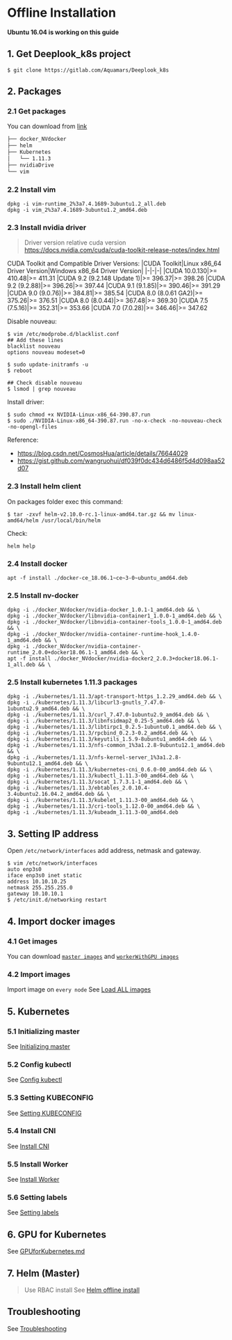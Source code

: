 # Offline Installation

**Ubuntu 16.04 is working on this guide**

## 1. Get Deeplook_k8s project

```shell
$ git clone https://gitlab.com/Aquamars/Deeplook_k8s
```

## 2. Packages

### 2.1 Get packages

You can download from [link](https://mega.nz/#F!5V9BUYoL!5jfhpfT8F0OCscJMCndumA)


```sh
├── docker_NVdocker
├── helm
├── Kubernetes
│   └── 1.11.3
├── nvidiaDrive
└── vim
```

### 2.2 Install vim

```shell
dpkg -i vim-runtime_2%3a7.4.1689-3ubuntu1.2_all.deb
dpkg -i vim_2%3a7.4.1689-3ubuntu1.2_amd64.deb
```

### 2.3 Install nvidia driver
> Driver version relative cuda version \
> https://docs.nvidia.com/cuda/cuda-toolkit-release-notes/index.html

CUDA Toolkit and Compatible Driver Versions:
|CUDA Toolkit|Linux x86_64 Driver Version|Windows x86_64 Driver Version|
|-|-|-|
|CUDA 10.0.130|>= 410.48|>= 411.31
|CUDA 9.2 (9.2.148 Update 1)|>= 396.37|>= 398.26
|CUDA 9.2 (9.2.88)|>= 396.26|>= 397.44
|CUDA 9.1 (9.1.85)|>= 390.46|>= 391.29
|CUDA 9.0 (9.0.76)|>= 384.81|>= 385.54
|CUDA 8.0 (8.0.61 GA2)|>= 375.26|>= 376.51
|CUDA 8.0 (8.0.44)|>= 367.48|>= 369.30
|CUDA 7.5 (7.5.16)|>= 352.31|>= 353.66
|CUDA 7.0 (7.0.28)|>= 346.46|>= 347.62

Disable nouveau:

```shell 
$ vim /etc/modprobe.d/blacklist.conf
## Add these lines
blacklist nouveau
options nouveau modeset=0

$ sudo update-initramfs -u
$ reboot

## Check disable nouveau
$ lsmod | grep nouveau
```
Install driver:

```shell 
$ sudo chmod +x NVIDIA-Linux-x86_64-390.87.run
$ sudo ./NVIDIA-Linux-x86_64-390.87.run -no-x-check -no-nouveau-check -no-opengl-files
```
Reference: 
- https://blog.csdn.net/CosmosHua/article/details/76644029
- https://gist.github.com/wangruohui/df039f0dc434d6486f5d4d098aa52d07
<!-- On packages folder exec this command: -->

<!-- ```shell
$ ary=$(find ./ -iname "*.deb" | sort -n \;);for file in $ary; do dpkg -i $file;done
``` -->


### 2.3 Install helm client

On packages folder exec this command:

```shell
$ tar -zxvf helm-v2.10.0-rc.1-linux-amd64.tar.gz && mv linux-amd64/helm /usr/local/bin/helm
```
Check:

```shell
helm help
```
### 2.4 Install docker

```shell
apt -f install ./docker-ce_18.06.1~ce~3-0~ubuntu_amd64.deb
```

### 2.5 Install nv-docker

```shell
dpkg -i ./docker_NVdocker/nvidia-docker_1.0.1-1_amd64.deb && \
dpkg -i ./docker_NVdocker/libnvidia-container1_1.0.0-1_amd64.deb && \
dpkg -i ./docker_NVdocker/libnvidia-container-tools_1.0.0-1_amd64.deb && \
dpkg -i ./docker_NVdocker/nvidia-container-runtime-hook_1.4.0-1_amd64.deb && \
dpkg -i ./docker_NVdocker/nvidia-container-runtime_2.0.0+docker18.06.1-1_amd64.deb && \
apt -f install ./docker_NVdocker/nvidia-docker2_2.0.3+docker18.06.1-1_all.deb && \
```

### 2.5 Install kubernetes 1.11.3 packages

```shell
dpkg -i ./kubernetes/1.11.3/apt-transport-https_1.2.29_amd64.deb && \
dpkg -i ./kubernetes/1.11.3/libcurl3-gnutls_7.47.0-1ubuntu2.9_amd64.deb && \
dpkg -i ./kubernetes/1.11.3/curl_7.47.0-1ubuntu2.9_amd64.deb && \
dpkg -i ./kubernetes/1.11.3/libnfsidmap2_0.25-5_amd64.deb && \
dpkg -i ./kubernetes/1.11.3/libtirpc1_0.2.5-1ubuntu0.1_amd64.deb && \
dpkg -i ./kubernetes/1.11.3/rpcbind_0.2.3-0.2_amd64.deb && \
dpkg -i ./kubernetes/1.11.3/keyutils_1.5.9-8ubuntu1_amd64.deb && \
dpkg -i ./kubernetes/1.11.3/nfs-common_1%3a1.2.8-9ubuntu12.1_amd64.deb && \
dpkg -i ./kubernetes/1.11.3/nfs-kernel-server_1%3a1.2.8-9ubuntu12.1_amd64.deb && \
dpkg -i ./kubernetes/1.11.3/kubernetes-cni_0.6.0-00_amd64.deb && \
dpkg -i ./kubernetes/1.11.3/kubectl_1.11.3-00_amd64.deb && \
dpkg -i ./kubernetes/1.11.3/socat_1.7.3.1-1_amd64.deb && \
dpkg -i ./kubernetes/1.11.3/ebtables_2.0.10.4-3.4ubuntu2.16.04.2_amd64.deb && \
dpkg -i ./kubernetes/1.11.3/kubelet_1.11.3-00_amd64.deb && \
dpkg -i ./kubernetes/1.11.3/cri-tools_1.12.0-00_amd64.deb && \
dpkg -i ./kubernetes/1.11.3/kubeadm_1.11.3-00_amd64.deb
```

## 3. Setting IP address

Open `/etc/network/interfaces` add address, netmask and gateway.
```shell
$ vim /etc/network/interfaces
auto enp3s0
iface enp3s0 inet static
address 10.10.10.25
netmask 255.255.255.0
gateway 10.10.10.1
$ /etc/init.d/networking restart
```

## 4. Import docker images

### 4.1 Get images
You can download [`master images`](https://mega.nz/#!ANVSzCRC!YjP2F45WyO633Id9R9QBfFHqnrAlSQV76b46Tl3uihU) and [`workerWithGPU images`](https://mega.nz/#!0YUy3K6D!UtveWIpxnZheAdQEL--Xg9zWiStWUvkvMejBliS4gOo)

### 4.2 Import images
Import image on `every node`
See [Load ALL images](./DockerImage.md#load-all-images)

## 5. Kubernetes

### 5.1 Initializing master
See [Initializing master](./Kubernetes.md#3-initializing-master)

### 5.2 Config kubectl
See [Config kubectl](./Kubernetes.md#4-config-kubectl)

### 5.3 Setting KUBECONFIG
See [Setting KUBECONFIG](./Kubernetes.md#5-setting-kubeconfig)

### 5.4 Install CNI
See [Install CNI](./Kubernetes.md#6-install-cni)

### 5.5 Install Worker
See [Install Worker](./Kubernetes.md#install-minion-worker)

### 5.6 Setting labels
See [Setting labels](./Kubernetes.md#7-setting-labels)

## 6. GPU for Kubernetes
See [GPUforKubernetes.md](./GPUforKubernetes.md)

## 7. Helm (Master)
> Use RBAC install
See [Helm offline install](./Helm.md#rbac-offline-install) 

## Troubleshooting
See [Troubleshooting](./Troubleshooting.md)

[k8s-install-docker]: https://kubernetes.io/docs/setup/independent/install-kubeadm/#installing-docker
[install-docker-ce]: https://docs.docker.com/install/linux/docker-ce/ubuntu/#install-docker-ce
[nvidia-docker#quickstart]: https://github.com/NVIDIA/nvidia-docker#quickstart
[Docker Engine setup]: https://github.com/nvidia/nvidia-container-runtime#docker-engine-setup